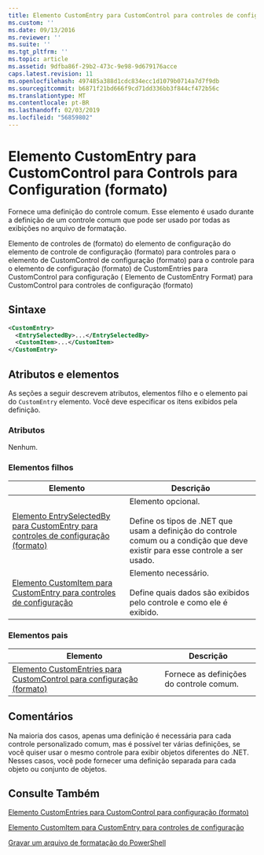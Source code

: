 ```yaml
---
title: Elemento CustomEntry para CustomControl para controles de configuração (formato) | Microsoft Docs
ms.custom: ''
ms.date: 09/13/2016
ms.reviewer: ''
ms.suite: ''
ms.tgt_pltfrm: ''
ms.topic: article
ms.assetid: 9dfba86f-29b2-473c-9e98-9d679176acce
caps.latest.revision: 11
ms.openlocfilehash: 497485a388d1cdc834ecc1d1079b0714a7d7f9db
ms.sourcegitcommit: b6871f21bd666f9cd71dd336bb3f844cf472b56c
ms.translationtype: MT
ms.contentlocale: pt-BR
ms.lasthandoff: 02/03/2019
ms.locfileid: "56859802"
---
```

# <a name="customentry-element-for-customcontrol-for-controls-for-configuration-format"></a>Elemento CustomEntry para CustomControl para Controls para Configuration (formato)

Fornece uma definição do controle comum. Esse elemento é usado durante a definição de um controle comum que pode ser usado por todas as exibições no arquivo de formatação.

Elemento de controles de (formato) do elemento de configuração do elemento de controle de configuração (formato) para controles para o elemento de CustomControl de configuração (formato) para o controle para o elemento de configuração (formato) de CustomEntries para CustomControl para configuração ( Elemento de CustomEntry Format) para CustomControl para controles de configuração (formato)

## <a name="syntax"></a>Sintaxe

```xml
<CustomEntry>
  <EntrySelectedBy>...</EntrySelectedBy>
  <CustomItem>...</CustomItem>
</CustomEntry>

```

## <a name="attributes-and-elements"></a>Atributos e elementos

As seções a seguir descrevem atributos, elementos filho e o elemento pai do `CustomEntry` elemento. Você deve especificar os itens exibidos pela definição.

### <a name="attributes"></a>Atributos

Nenhum.

### <a name="child-elements"></a>Elementos filhos

|Elemento|Descrição|
|-------------|-----------------|
|[Elemento EntrySelectedBy para CustomEntry para controles de configuração (formato)](./entryselectedby-element-for-customentry-for-controls-for-configuration-format.md)|Elemento opcional.<br /><br /> Define os tipos de .NET que usam a definição do controle comum ou a condição que deve existir para esse controle a ser usado.|
|[Elemento CustomItem para CustomEntry para controles de configuração](./customitem-element-for-customentry-for-controls-for-configuration-format.md)|Elemento necessário.<br /><br /> Define quais dados são exibidos pelo controle e como ele é exibido.|

### <a name="parent-elements"></a>Elementos pais

|Elemento|Descrição|
|-------------|-----------------|
|[Elemento CustomEntries para CustomControl para configuração (formato)](./customentries-element-for-customcontrol-for-controls-for-configuration-format.md)|Fornece as definições do controle comum.|

## <a name="remarks"></a>Comentários

Na maioria dos casos, apenas uma definição é necessária para cada controle personalizado comum, mas é possível ter várias definições, se você quiser usar o mesmo controle para exibir objetos diferentes do .NET. Nesses casos, você pode fornecer uma definição separada para cada objeto ou conjunto de objetos.

## <a name="see-also"></a>Consulte Também

[Elemento CustomEntries para CustomControl para configuração (formato)](./customentries-element-for-customcontrol-for-controls-for-configuration-format.md)

[Elemento CustomItem para CustomEntry para controles de configuração](./customitem-element-for-customentry-for-controls-for-configuration-format.md)

[Gravar um arquivo de formatação do PowerShell](./writing-a-powershell-formatting-file.md)
